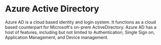 # Azure Active Directory
Azure AD is a cloud based identity and login system. It functions as a cloud based counterpart for Microsoft's on-prem ActiveDirectory. Azure AD has a host of features, including but not limited to Authentication, Single Sign on, Application Management, and Device management.